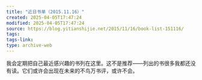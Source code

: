 ```yaml
---
title: "近日书单（2015.11.16）"
created: 2025-04-05T17:47:24
modified: 2025-04-05T17:47:24
source: https://blog.yitianshijie.net/2015/11/16/book-list-151116/
tags:
tags-link:
type: archive-web
---
```

我会定期把自己最近感兴趣的书列在这里。这不是推荐——列出的书很多我都还没有读。它们或许会出现在未来的不鸟万书评，或许不会。